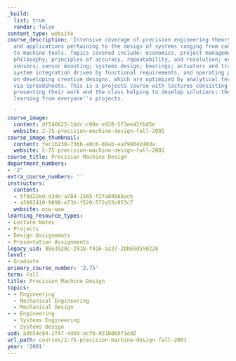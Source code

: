 ```yaml
---
_build:
  list: true
  render: false
content_type: website
course_description: 'Intensive coverage of precision engineering theory, heuristics,
  and applications pertaining to the design of systems ranging from consumer products
  to machine tools. Topics covered include: economics, project management, and design
  philosophy; principles of accuracy, repeatability, and resolution; error budgeting;
  sensors; sensor mounting; systems design; bearings; actuators and transmissions;
  system integration driven by functional requirements, and operating physics. Emphasis
  on developing creative designs, which are optimized by analytical techniques applied
  via spreadsheets. This is a projects course with lectures consisting of design teams
  presenting their work and the class helping to develop solutions; thereby everyone
  learning from everyone''s projects.

  '
course_image:
  content: df546625-1bdc-c08e-e920-5f3ee42fbd5e
  website: 2-75-precision-machine-design-fall-2001
course_image_thumbnail:
  content: fec1b230-736b-e0c6-88ab-eaf9804240da
  website: 2-75-precision-machine-design-fall-2001
course_title: Precision Machine Design
department_numbers:
- '2'
extra_course_numbers: ''
instructors:
  content:
  - 5f4d22ed-43dc-a784-1565-f27a8d988acb
  - a3082410-9898-e73b-f520-572a33c853c7
  website: ocw-www
learning_resource_types:
- Lecture Notes
- Projects
- Design Assignments
- Presentation Assignments
legacy_uid: 88e3928c-2918-f416-a237-2bb69d550228
level:
- Graduate
primary_course_number: '2.75'
term: Fall
title: Precision Machine Design
topics:
- - Engineering
  - Mechanical Engineering
  - Mechanical Design
- - Engineering
  - Systems Engineering
  - Systems Design
uid: a3b54c84-1f47-44b9-acfb-031b0b9f1ed2
url_path: courses/2-75-precision-machine-design-fall-2001
year: '2001'
---
```

